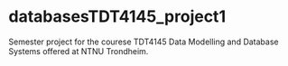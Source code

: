 # databasesTDT4145_project1
Semester project for the courese TDT4145 Data Modelling and Database Systems offered at NTNU Trondheim.
